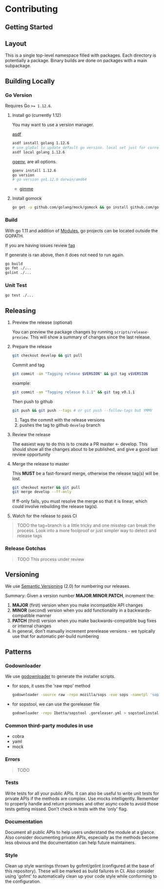 # Contributing

## Getting Started

## Layout

This is a single top-level namespace filled with packages.  Each directory is potentially a package. Binary builds are done on packages with a main subpackage.

## Building Locally

### Go Version

Requires Go `>= 1.12.6`.


1. Install go (currently 1.12)

    You may want to use a version manager.  

    [asdf](https://github.com/kennyp/asdf-golang)

    ```sh
    asdf install golang 1.12.6
    # use global to update default go version. local set just for current directory
    asdf local golang 1.12.6
    ```

    [goenv](https://github.com/syndbg/goenv),   are all options.

    ```sh
    goenv install 1.12.6
    go version
    # go version go1.12.6 darwin/amd64
    ```
        
    * [gimme](https://github.com/travis-ci/gimme)


1. Install gomock

    ```sh
    go get -u github.com/golang/mock/gomock && go install github.com/golang/mock/mockgen
    ```
    
### Build


With go 1.11 and addition of [Modules](https://github.com/golang/go/wiki/Modules),
go projects can be located outside the GOPATH.

If you are having issues review
[faq](https://github.com/golang/go/wiki/Modules#faqs--most-common)


If generate is ran above, then it does not need to run again.

```bash
go build
go fmt ./...
golint ./...
```

### Unit Test

```bash
go test ./...
```

## Releasing

1. Preview the release (optional)

    You can preview the package changes by running `scripts/release-preview`. This will show a summary of changes since the last release.

1. Prepare the release

    ```sh
    git checkout develop && git pull
    ```

    Commit and tag

    ```sh
    git commit -am "Tagging release $VERSION" && git tag v$VERSION
    ```

    example:

    ```sh
    git commit -am "Tagging release 0.1.1" && git tag v0.1.1
    ```

    Then push to github

    ```sh
    git push && git push --tags # or git push --follow-tags but YMMV
    ```

    1. Tags the commit with the release versions
    1. pushes the tag to github `develop` branch

1. Review the release

    The easiest way to do this is to create a PR master <- develop. This should show all the changes about to be published, and give a good last review opportunity

1. Merge the release to master

    This **MUST** be a fast-forward merge, otherwise the release tag(s) will be lost.

    ```sh
    git checkout master && git pull
    git merge develop --ff-only
    ```

    If ff-only fails, you must resolve the merge so that it is linear, which could involve rebuilding the release tag(s).

1. Watch for the release to pass CI

> TODO the tag+branch is a little tricky and one misstep can break the process. Look into a more foolproof or just simpler way to detect and release tags

### Release Gotchas

> TODO This process under review

## Versioning

We use [Semantic Versioning](http://semver.org/spec/v2.0.0.html) (2.0) for numbering our releases.

Summary: Given a version number **MAJOR**.**MINOR**.**PATCH**, increment the:

1. **MAJOR** (first) version when you make incompatible API changes
1. **MINOR** (second) version when you add functionality in a backwards-compatible manner
1. **PATCH** (third) version when you make backwards-compatible bug fixes or internal changes
1. In general, don't manually increment prerelease versions - we typically use that for automatic per-build numbering

## Patterns

### Godownloader

We use [godownloader](https://github.com/goreleaser/godownloader) to generate the installer scripts.

* for sops, it uses the 'raw repo' method

    ```sh
    godownloader -source raw -repo mozilla/sops -exe sops -nametpl 'sops-{{ .Version }}.{{ .Os }}' > sopsdownload.sh
    ```

* for sopstool, we can use the goreleaser file

    ```sh
    godownloader -repo Ibotta/sopstool .goreleaser.yml > sopstoolinstall.sh
    ```

### Common third-party modules in use

* cobra
* yaml
* mock

### Errors

> TODO

### Tests

Write tests for all your public APIs.  It can also be useful to write unit tests for private APIs if the methods are complex. Use mocks intelligently. Remember to properly handle and return promises and other async code to avoid those tests getting missed. Don't check in tests with the 'only' flag.

### Documentation

Document all public APIs to help users understand the module at a glance. Also consider documenting private APIs, especially as the methods become less obvious and the documentation can help future maintainers.

### Style

Clean up style warnings thrown by gofmt/golint (configured at the base of this repository).  These will be marked as build failures in CI.  Also consider using 'gofmt' to automatically clean up your code style while conforming to the configuration.
